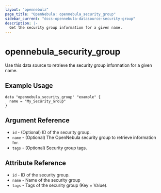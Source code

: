 ```yaml
---
layout: "opennebula"
page_title: "OpenNebula: opennebula_security_group"
sidebar_current: "docs-opennebula-datasource-security-group"
description: |-
  Get the security group information for a given name.
---
```


# opennebula_security_group

Use this data source to retrieve the security group information for a given name.

## Example Usage

```hcl
data "opennebula_security_group" "example" {
  name = "My_Security_Group"
}
```

## Argument Reference

* `id` - (Optional) ID of the security group.
* `name` - (Optional) The OpenNebula security group to retrieve information for.
* `tags` - (Optional) Security group tags.

## Attribute Reference

* `id` - ID of the security group.
* `name` - Name of the security group
* `tags` - Tags of the security group (Key = Value).
